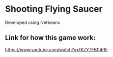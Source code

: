 # Shooting Flying Saucer

Developed using Netbeans

## Link for how this game work: 
https://www.youtube.com/watch?v=fKZY7FB04RE

